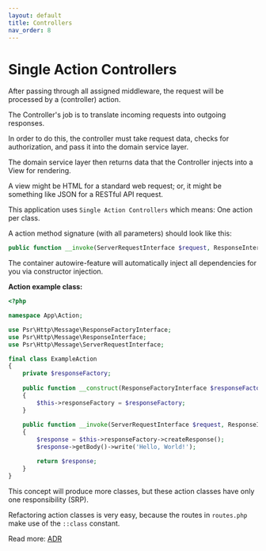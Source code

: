 ```yaml
---
layout: default
title: Controllers
nav_order: 8
---
```


# Single Action Controllers

After passing through all assigned middleware, the request will be processed by a (controller) action.

The Controller's job is to translate incoming requests into outgoing responses. 

In order to do this, the controller must take request data, checks for authorization,
and pass it into the domain service layer.

The domain service layer then returns data that the Controller injects into a View for rendering. 

A view might be HTML for a standard web request; or, 
it might be something like JSON for a RESTful API request.

This application uses `Single Action Controllers` which means: One action per class.

A action method signature (with all parameters) should look like this:

```php
public function __invoke(ServerRequestInterface $request, ResponseInterface $response, array $args = []): ResponseInterface
```

The container autowire-feature will automatically inject all dependencies for you via constructor injection.

**Action example class:**

```php
<?php

namespace App\Action;

use Psr\Http\Message\ResponseFactoryInterface;
use Psr\Http\Message\ResponseInterface;
use Psr\Http\Message\ServerRequestInterface;

final class ExampleAction
{
    private $responseFactory;
    
    public function __construct(ResponseFactoryInterface $responseFactory)
    {
        $this->responseFactory = $responseFactory;
    }
    
    public function __invoke(ServerRequestInterface $request, ResponseInterface $response): ResponseInterface
    {
        $response = $this->responseFactory->createResponse();
        $response->getBody()->write('Hello, World!');

        return $response;
    }
}
```

This concept will produce more classes, but these action classes have only one responsibility (SRP).

Refactoring action classes is very easy, because the routes in `routes.php` make use of the `::class` constant. 

Read more: [ADR](architecture.md#action-domain-responder-adr)
